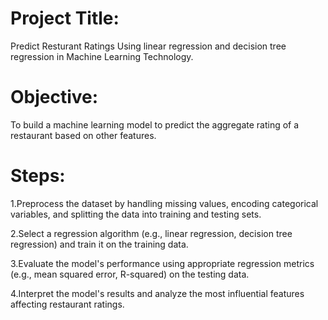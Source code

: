 # Project Title:
Predict Resturant Ratings Using linear regression and decision tree regression in Machine Learning Technology.

# Objective: 
To build a machine learning model to predict the aggregate rating of a restaurant based on other features.

# Steps:

1.Preprocess the dataset by handling missing values, encoding categorical variables, and splitting the data into training and testing sets.

2.Select a regression algorithm (e.g., linear regression, decision tree regression) and train it on the training data.

3.Evaluate the model's performance using appropriate regression metrics (e.g., mean squared error, R-squared) on the testing data.

4.Interpret the model's results and analyze the most influential features affecting restaurant ratings.
